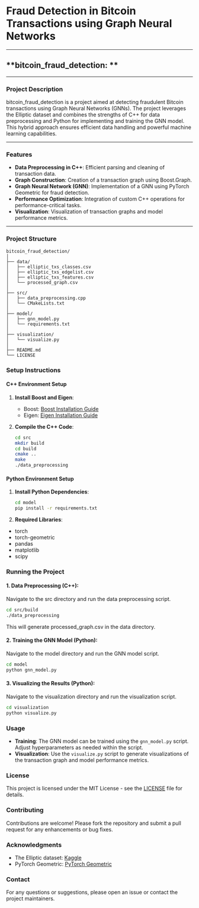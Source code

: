 # Fraud Detection in Bitcoin Transactions using Graph Neural Networks

---

## **bitcoin_fraud_detection: **

---

### **Project Description**
bitcoin_fraud_detection is a project aimed at detecting fraudulent Bitcoin transactions using Graph Neural Networks (GNNs). The project leverages the Elliptic dataset and combines the strengths of C++ for data preprocessing and Python for implementing and training the GNN model. This hybrid approach ensures efficient data handling and powerful machine learning capabilities.

---

### **Features**
- **Data Preprocessing in C++**: Efficient parsing and cleaning of transaction data.
- **Graph Construction**: Creation of a transaction graph using Boost.Graph.
- **Graph Neural Network (GNN)**: Implementation of a GNN using PyTorch Geometric for fraud detection.
- **Performance Optimization**: Integration of custom C++ operations for performance-critical tasks.
- **Visualization**: Visualization of transaction graphs and model performance metrics.

---

### **Project Structure**
```plaintext
bitcoin_fraud_detection/
│
├── data/
│   ├── elliptic_txs_classes.csv
│   ├── elliptic_txs_edgelist.csv
│   ├── elliptic_txs_features.csv
│   └── processed_graph.csv
│
├── src/
│   ├── data_preprocessing.cpp
│   └── CMakeLists.txt
│
├── model/
│   ├── gnn_model.py
│   └── requirements.txt
│
├── visualization/
│   └── visualize.py
│
├── README.md
└── LICENSE
```

### Setup Instructions

#### C++ Environment Setup
1. **Install Boost and Eigen**:
   - Boost: [Boost Installation Guide](https://www.boost.org/doc/libs/1_75_0/more/getting_started/unix-variants.html)
   - Eigen: [Eigen Installation Guide](https://eigen.tuxfamily.org/dox/GettingStarted.html)

2. **Compile the C++ Code**:
   ```bash
   cd src
   mkdir build
   cd build
   cmake ..
   make
   ./data_preprocessing
   ```

#### Python Environment Setup
1. **Install Python Dependencies**:
   ```bash
   cd model
   pip install -r requirements.txt
   ```
2. **Required Libraries**:

- torch
- torch-geometric
- pandas
- matplotlib
- scipy

### Running the Project

#### 1. Data Preprocessing (C++):

Navigate to the src directory and run the data preprocessing script.
```bash
cd src/build
./data_preprocessing
```
This will generate processed_graph.csv in the data directory.

#### 2. Training the GNN Model (Python):

Navigate to the model directory and run the GNN model script.
```bash
cd model
python gnn_model.py
```

#### 3. Visualizing the Results (Python):

Navigate to the visualization directory and run the visualization script.
```bash
cd visualization
python visualize.py
```

### Usage

- **Training**: The GNN model can be trained using the `gnn_model.py` script. Adjust hyperparameters as needed within the script.
- **Visualization**: Use the `visualize.py` script to generate visualizations of the transaction graph and model performance metrics.

### License
This project is licensed under the MIT License - see the [LICENSE](LICENSE) file for details.

### Contributing
Contributions are welcome! Please fork the repository and submit a pull request for any enhancements or bug fixes.

### Acknowledgments
- The Elliptic dataset: [Kaggle](https://www.kaggle.com/ellipticco/elliptic-data-set)
- PyTorch Geometric: [PyTorch Geometric](https://pytorch-geometric.readthedocs.io/en/latest/)

### Contact
For any questions or suggestions, please open an issue or contact the project maintainers.



